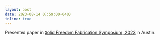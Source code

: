 ```yaml
---
layout: post
date: 2023-08-14 07:59:00-0400
inline: true
---
```

<!-- 
Paper published in [International Design Engineering Technical Conferences & Computers and Information in Engineering Conference (IDETC-CIE), 2021](https://event.asme.org/IDETC-CIE)

-->
Presented paper in [Solid Freedom Fabrication Symposium, 2023](https://www.sffsymposium.org/) in Austin.